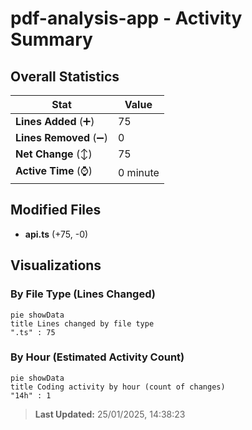 # pdf-analysis-app - Activity Summary 

## Overall Statistics

| Stat                   | Value                                                             |
| ---------------------- | ----------------------------------------------------------------- |
| **Lines Added** (➕)   | 75                                          |
| **Lines Removed** (➖) | 0                                        |
| **Net Change** (↕)    | 75                |
| **Active Time** (⌚)   | 0 minute |


## Modified Files
- **api.ts** (+75, -0)

## Visualizations

### By File Type (Lines Changed)

```mermaid
pie showData
title Lines changed by file type
".ts" : 75
```

### By Hour (Estimated Activity Count)

```mermaid
pie showData
title Coding activity by hour (count of changes)
"14h" : 1
```


> **Last Updated:** 25/01/2025, 14:38:23